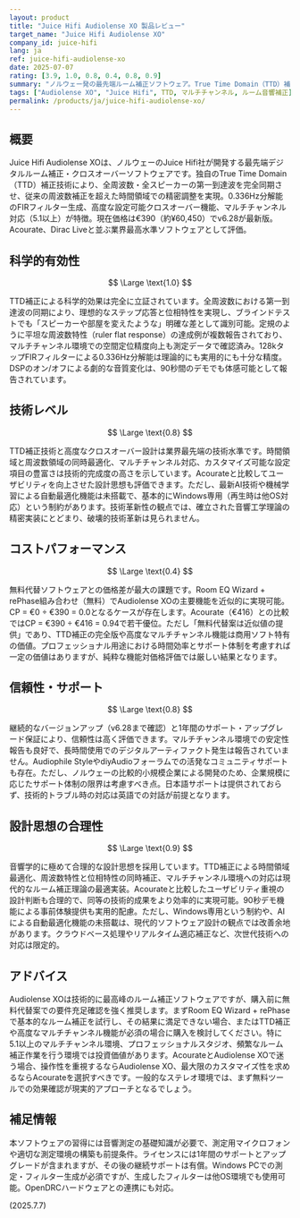 ```yaml
---
layout: product
title: "Juice Hifi Audiolense XO 製品レビュー"
target_name: "Juice Hifi Audiolense XO"
company_id: juice-hifi
lang: ja
ref: juice-hifi-audiolense-xo
date: 2025-07-07
rating: [3.9, 1.0, 0.8, 0.4, 0.8, 0.9]
summary: "ノルウェー発の最先端ルーム補正ソフトウェア。True Time Domain（TTD）補正により全周波数の第一到達波を完全同期し、測定可能な音響改善を実現。AcourateやDirac Liveと並ぶ業界最高水準の技術力を持ち、マルチチャンネル対応やユーザビリティでは優位性あり。ただし無料代替手段の存在によりコストパフォーマンスは限定的。"
tags: ["Audiolense XO", "Juice Hifi", TTD, マルチチャンネル, ルーム音響補正]
permalink: /products/ja/juice-hifi-audiolense-xo/
---
```


## 概要

Juice Hifi Audiolense XOは、ノルウェーのJuice Hifi社が開発する最先端デジタルルーム補正・クロスオーバーソフトウェアです。独自のTrue Time Domain（TTD）補正技術により、全周波数・全スピーカーの第一到達波を完全同期させ、従来の周波数補正を超えた時間領域での精密調整を実現。0.336Hz分解能のFIRフィルター生成、高度な設定可能クロスオーバー機能、マルチチャンネル対応（5.1以上）が特徴。現在価格は€390（約¥60,450）でv6.28が最新版。Acourate、Dirac Liveと並ぶ業界最高水準ソフトウェアとして評価。

## 科学的有効性

$$ \Large \text{1.0} $$

TTD補正による科学的効果は完全に立証されています。全周波数における第一到達波の同期により、理想的なステップ応答と位相特性を実現し、ブラインドテストでも「スピーカーや部屋を変えたような」明確な差として識別可能。定規のように平坦な周波数特性（ruler flat response）の達成例が複数報告されており、マルチチャンネル環境での空間定位精度向上も測定データで確認済み。128kタップFIRフィルターによる0.336Hz分解能は理論的にも実用的にも十分な精度。DSPのオン/オフによる劇的な音質変化は、90秒間のデモでも体感可能として報告されています。

## 技術レベル

$$ \Large \text{0.8} $$

TTD補正技術と高度なクロスオーバー設計は業界最先端の技術水準です。時間領域と周波数領域の同時最適化、マルチチャンネル対応、カスタマイズ可能な設定項目の豊富さは技術的完成度の高さを示しています。Acourateと比較してユーザビリティを向上させた設計思想も評価できます。ただし、最新AI技術や機械学習による自動最適化機能は未搭載で、基本的にWindows専用（再生時は他OS対応）という制約があります。技術革新性の観点では、確立された音響工学理論の精密実装にとどまり、破壊的技術革新は見られません。

## コストパフォーマンス

$$ \Large \text{0.4} $$

無料代替ソフトウェアとの価格差が最大の課題です。Room EQ Wizard + rePhase組み合わせ（無料）でAudiolense XOの主要機能を近似的に実現可能。CP = €0 ÷ €390 = 0.0となるケースが存在します。Acourate（€416）との比較ではCP = €390 ÷ €416 = 0.94で若干優位。ただし「無料代替案は近似値の提供」であり、TTD補正の完全版や高度なマルチチャンネル機能は商用ソフト特有の価値。プロフェッショナル用途における時間効率とサポート体制を考慮すれば一定の価値はありますが、純粋な機能対価格評価では厳しい結果となります。

## 信頼性・サポート

$$ \Large \text{0.8} $$

継続的なバージョンアップ（v6.28まで確認）と1年間のサポート・アップグレード保証により、信頼性は高く評価できます。マルチチャンネル環境での安定性報告も良好で、長時間使用でのデジタルアーティファクト発生は報告されていません。Audiophile StyleやdiyAudioフォーラムでの活発なコミュニティサポートも存在。ただし、ノルウェーの比較的小規模企業による開発のため、企業規模に応じたサポート体制の限界は考慮すべき点。日本語サポートは提供されておらず、技術的トラブル時の対応は英語での対話が前提となります。

## 設計思想の合理性

$$ \Large \text{0.9} $$

音響学的に極めて合理的な設計思想を採用しています。TTD補正による時間領域最適化、周波数特性と位相特性の同時補正、マルチチャンネル環境への対応は現代的なルーム補正理論の最適実装。Acourateと比較したユーザビリティ重視の設計判断も合理的で、同等の技術的成果をより効率的に実現可能。90秒デモ機能による事前体験提供も実用的配慮。ただし、Windows専用という制約や、AIによる自動最適化機能の未搭載は、現代的ソフトウェア設計の観点では改善余地があります。クラウドベース処理やリアルタイム適応補正など、次世代技術への対応は限定的。

## アドバイス

Audiolense XOは技術的に最高峰のルーム補正ソフトウェアですが、購入前に無料代替案での要件充足確認を強く推奨します。まずRoom EQ Wizard + rePhaseで基本的なルーム補正を試行し、その結果に満足できない場合、またはTTD補正や高度なマルチチャンネル機能が必須の場合に購入を検討してください。特に5.1以上のマルチチャンネル環境、プロフェッショナルスタジオ、頻繁なルーム補正作業を行う環境では投資価値があります。AcourateとAudiolense XOで迷う場合、操作性を重視するならAudiolense XO、最大限のカスタマイズ性を求めるならAcourateを選択すべきです。一般的なステレオ環境では、まず無料ツールでの効果確認が現実的アプローチとなるでしょう。

## 補足情報

本ソフトウェアの習得には音響測定の基礎知識が必要で、測定用マイクロフォンや適切な測定環境の構築も前提条件。ライセンスには1年間のサポートとアップグレードが含まれますが、その後の継続サポートは有償。Windows PCでの測定・フィルター生成が必須ですが、生成したフィルターは他OS環境でも使用可能。OpenDRCハードウェアとの連携にも対応。

(2025.7.7)